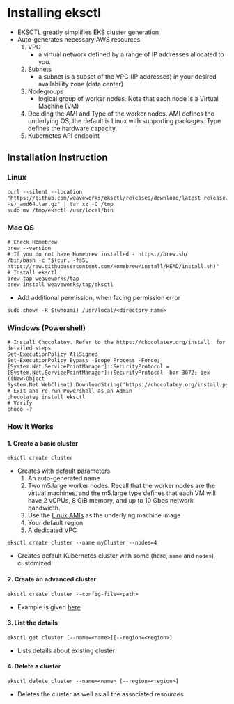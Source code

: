 # Installing eksctl

- EKSCTL greatly simplifies EKS cluster generation
- Auto-generates necessary AWS resources
    1. VPC 
        - a virtual network defined by a range of IP addresses allocated to you.
    2. Subnets 
        - a subnet is a subset of the VPC (IP addresses) in your desired availability zone (data center)
    3. Nodegroups 
        - logical group of worker nodes. Note that each node is a Virtual Machine (VM)
    4. Deciding the AMI and Type of the worker nodes. AMI defines the underlying OS, the default is Linux with supporting packages. Type defines the hardware capacity.
    5. Kubernetes API endpoint

## Installation Instruction

### Linux

```
curl --silent --location "https://github.com/weaveworks/eksctl/releases/download/latest_release/eksctl_$(uname -s)_amd64.tar.gz" | tar xz -C /tmp
sudo mv /tmp/eksctl /usr/local/bin
```

### Mac OS
```
# Check Homebrew 
brew --version
# If you do not have Homebrew installed - https://brew.sh/ 
/bin/bash -c "$(curl -fsSL https://raw.githubusercontent.com/Homebrew/install/HEAD/install.sh)"
# Install eksctl
brew tap weaveworks/tap
brew install weaveworks/tap/eksctl
```

- Add additional permission, when facing permission error

```
sudo chown -R $(whoami) /usr/local/<directory_name>
```

### Windows (Powershell)

```
# Install Chocolatey. Refer to the https://chocolatey.org/install  for detailed steps
Set-ExecutionPolicy AllSigned 
Set-ExecutionPolicy Bypass -Scope Process -Force; [System.Net.ServicePointManager]::SecurityProtocol = [System.Net.ServicePointManager]::SecurityProtocol -bor 3072; iex ((New-Object System.Net.WebClient).DownloadString('https://chocolatey.org/install.ps1'))
# Exit and re-run Powershell as an Admin
chocolatey install eksctl
# Verify
choco -?
```

### How it Works

#### 1. Create a basic cluster

```
eksctl create cluster
```

- Creates with default parameters
    1. An auto-generated name
    2. Two m5.large worker nodes. Recall that the worker nodes are the virtual machines, and the m5.large type defines that each VM will have 2 vCPUs, 8 GiB memory, and up to 10 Gbps network bandwidth.
    3. Use the [Linux AMIs](https://docs.aws.amazon.com/eks/latest/userguide/eks-optimized-ami.html) as the underlying machine image
    4. Your default region
    5. A dedicated VPC

```
eksctl create cluster --name myCluster --nodes=4
```
- Creates default Kubernetes cluster with some (here, `name` and `nodes`) customized

#### 2. Create an advanced cluster

```
eksctl create cluster --config-file=<path>
```
- Example is given [here](https://eksctl.io/)

#### 3. List the details

```
eksctl get cluster [--name=<name>][--region=<region>]

```
- Lists details about existing cluster

#### 4. Delete a cluster

```
eksctl delete cluster --name=<name> [--region=<region>]
```
- Deletes the cluster as well as all the associated resources